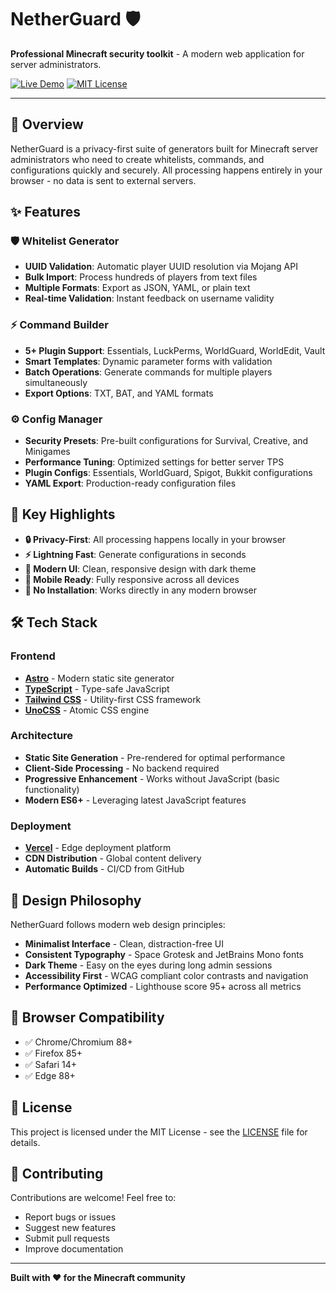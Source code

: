 # NetherGuard 🛡️

**Professional Minecraft security toolkit** - A modern web application for server administrators.

[![Live Demo](https://img.shields.io/badge/Live-Demo-brightgreen)](https://netherguard.es)
[![MIT License](https://img.shields.io/badge/License-MIT-blue.svg)](LICENSE)

---

## 🌟 Overview

NetherGuard is a privacy-first suite of generators built for Minecraft server administrators who need to create whitelists, commands, and configurations quickly and securely. All processing happens entirely in your browser - no data is sent to external servers.

## ✨ Features

### 🛡️ **Whitelist Generator**
- **UUID Validation**: Automatic player UUID resolution via Mojang API
- **Bulk Import**: Process hundreds of players from text files
- **Multiple Formats**: Export as JSON, YAML, or plain text
- **Real-time Validation**: Instant feedback on username validity

### ⚡ **Command Builder**
- **5+ Plugin Support**: Essentials, LuckPerms, WorldGuard, WorldEdit, Vault
- **Smart Templates**: Dynamic parameter forms with validation
- **Batch Operations**: Generate commands for multiple players simultaneously  
- **Export Options**: TXT, BAT, and YAML formats

### ⚙️ **Config Manager**
- **Security Presets**: Pre-built configurations for Survival, Creative, and Minigames
- **Performance Tuning**: Optimized settings for better server TPS
- **Plugin Configs**: Essentials, WorldGuard, Spigot, Bukkit configurations
- **YAML Export**: Production-ready configuration files

## 🎯 Key Highlights

- **🔒 Privacy-First**: All processing happens locally in your browser
- **⚡ Lightning Fast**: Generate configurations in seconds
- **🎨 Modern UI**: Clean, responsive design with dark theme
- **📱 Mobile Ready**: Fully responsive across all devices
- **🔧 No Installation**: Works directly in any modern browser

## 🛠️ Tech Stack

### Frontend
- **[Astro](https://astro.build/)** - Modern static site generator
- **[TypeScript](https://www.typescriptlang.org/)** - Type-safe JavaScript
- **[Tailwind CSS](https://tailwindcss.com/)** - Utility-first CSS framework
- **[UnoCSS](https://uno.antfu.me/)** - Atomic CSS engine

### Architecture
- **Static Site Generation** - Pre-rendered for optimal performance
- **Client-Side Processing** - No backend required
- **Progressive Enhancement** - Works without JavaScript (basic functionality)
- **Modern ES6+** - Leveraging latest JavaScript features

### Deployment
- **[Vercel](https://vercel.com/)** - Edge deployment platform
- **CDN Distribution** - Global content delivery
- **Automatic Builds** - CI/CD from GitHub

## 🎨 Design Philosophy

NetherGuard follows modern web design principles:

- **Minimalist Interface** - Clean, distraction-free UI
- **Consistent Typography** - Space Grotesk and JetBrains Mono fonts
- **Dark Theme** - Easy on the eyes during long admin sessions  
- **Accessibility First** - WCAG compliant color contrasts and navigation
- **Performance Optimized** - Lighthouse score 95+ across all metrics

## 🔧 Browser Compatibility

- ✅ Chrome/Chromium 88+
- ✅ Firefox 85+
- ✅ Safari 14+
- ✅ Edge 88+

## 📄 License

This project is licensed under the MIT License - see the [LICENSE](LICENSE) file for details.

## 🤝 Contributing

Contributions are welcome! Feel free to:

- Report bugs or issues
- Suggest new features
- Submit pull requests
- Improve documentation

---

**Built with ❤️ for the Minecraft community**
